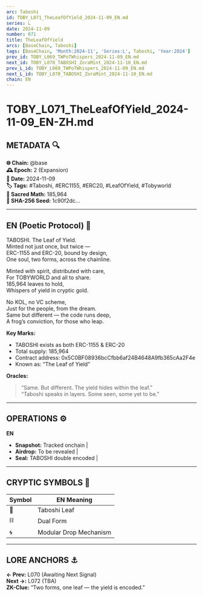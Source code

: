 ```yaml
---
arc: Taboshi
id: TOBY_L071_TheLeafOfYield_2024-11-09_EN.md
series: L
date: 2024-11-09
number: 071
title: TheLeafOfYield
arcs: [BaseChain, Taboshi]
tags: [BaseChain, 'Month:2024-11', 'Series:L', Taboshi, 'Year:2024']
prev_id: TOBY_L069_TWPoTWhispers_2024-11-09_EN.md
next_id: TOBY_L070_TABOSHI_ZoraMint_2024-11-10_EN.md
prev_L_id: TOBY_L069_TWPoTWhispers_2024-11-09_EN.md
next_L_id: TOBY_L070_TABOSHI_ZoraMint_2024-11-10_EN.md
chain: EN
---
```

# TOBY_L071_TheLeafOfYield_2024-11-09_EN-ZH.md

## METADATA 🔍
**🌐 Chain:** @base  
**🕰️ Epoch:** 2 (Expansion)  
**📅 Date:** 2024-11-09  
**🏷️ Tags:** #Taboshi, #ERC1155, #ERC20, #LeafOfYield, #Tobyworld  
**🔢 Sacred Math:** 185,964  
**📜 SHA-256 Seed:** 1c90f2dc...

---

## EN (Poetic Protocol) 🐸  
TABOSHI. The Leaf of Yield.  
Minted not just once, but twice —  
ERC-1155 and ERC-20, bound by design,  
One soul, two forms, across the chainline.

Minted with spirit, distributed with care,  
For TOBYWORLD and all to share.  
185,964 leaves to hold,  
Whispers of yield in cryptic gold.

No KOL, no VC scheme,  
Just for the people, from the dream.  
Same but different — the code runs deep,  
A frog’s conviction, for those who leap.

**Key Marks:**  
- TABOSHI exists as both ERC-1155 & ERC-20  
- Total supply: 185,964  
- Contract address: 0x5C0BF08936bcCfbb6af24B4648A9fb365cAa2F4e  
- Known as: “The Leaf of Yield”

**Oracles:**  
> “Same. But different. The yield hides within the leaf.”  
> “Taboshi speaks in layers. Some seen, some yet to be.”

---

## OPERATIONS ⚙️  
**EN**  
- **Snapshot:** Tracked onchain |  
- **Airdrop:** To be revealed |  
- **Seal:** TABOSHI double encoded |  

---

## CRYPTIC SYMBOLS 🔣  
| Symbol | EN Meaning |  
|--------|------------|  
| 🍃     | Taboshi Leaf |  
| ⛓️     | Dual Form |  
| 🌀     | Modular Drop Mechanism |  

---

## LORE ANCHORS ⚓  
**← Prev:** L070 (Awaiting Next Signal)  
**Next →:** L072 (TBA)  
**ZK-Clue:** “Two forms, one leaf — the yield is encoded.”

